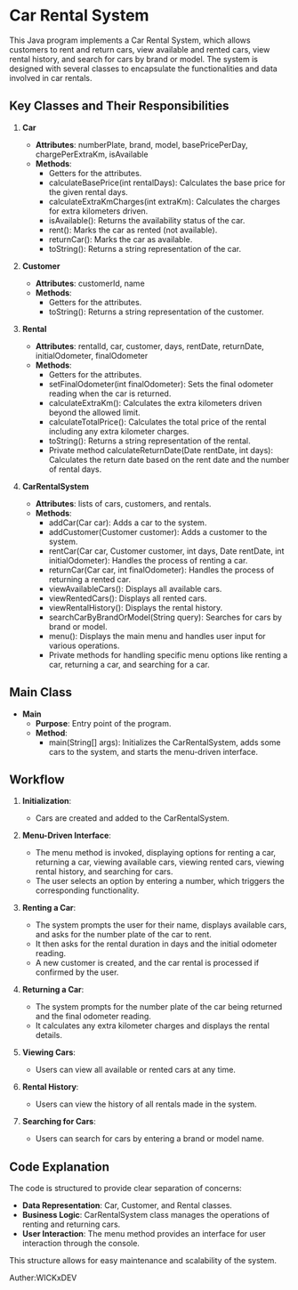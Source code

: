 # Car Rental System

This Java program implements a Car Rental System, which allows customers to rent and return cars, view available and rented cars, view rental history, and search for cars by brand or model. The system is designed with several classes to encapsulate the functionalities and data involved in car rentals.

## Key Classes and Their Responsibilities

1. **Car**
   - **Attributes**: numberPlate, brand, model, basePricePerDay, chargePerExtraKm, isAvailable
   - **Methods**:
     - Getters for the attributes.
     - calculateBasePrice(int rentalDays): Calculates the base price for the given rental days.
     - calculateExtraKmCharges(int extraKm): Calculates the charges for extra kilometers driven.
     - isAvailable(): Returns the availability status of the car.
     - rent(): Marks the car as rented (not available).
     - returnCar(): Marks the car as available.
     - toString(): Returns a string representation of the car.

2. **Customer**
   - **Attributes**: customerId, name
   - **Methods**:
     - Getters for the attributes.
     - toString(): Returns a string representation of the customer.

3. **Rental**
   - **Attributes**: rentalId, car, customer, days, rentDate, returnDate, initialOdometer, finalOdometer
   - **Methods**:
     - Getters for the attributes.
     - setFinalOdometer(int finalOdometer): Sets the final odometer reading when the car is returned.
     - calculateExtraKm(): Calculates the extra kilometers driven beyond the allowed limit.
     - calculateTotalPrice(): Calculates the total price of the rental including any extra kilometer charges.
     - toString(): Returns a string representation of the rental.
     - Private method calculateReturnDate(Date rentDate, int days): Calculates the return date based on the rent date and the number of rental days.

4. **CarRentalSystem**
   - **Attributes**: lists of cars, customers, and rentals.
   - **Methods**:
     - addCar(Car car): Adds a car to the system.
     - addCustomer(Customer customer): Adds a customer to the system.
     - rentCar(Car car, Customer customer, int days, Date rentDate, int initialOdometer): Handles the process of renting a car.
     - returnCar(Car car, int finalOdometer): Handles the process of returning a rented car.
     - viewAvailableCars(): Displays all available cars.
     - viewRentedCars(): Displays all rented cars.
     - viewRentalHistory(): Displays the rental history.
     - searchCarByBrandOrModel(String query): Searches for cars by brand or model.
     - menu(): Displays the main menu and handles user input for various operations.
     - Private methods for handling specific menu options like renting a car, returning a car, and searching for a car.

## Main Class

- **Main**
  - **Purpose**: Entry point of the program.
  - **Method**:
    - main(String[] args): Initializes the CarRentalSystem, adds some cars to the system, and starts the menu-driven interface.

## Workflow

1. **Initialization**:
   - Cars are created and added to the CarRentalSystem.
   
2. **Menu-Driven Interface**:
   - The menu method is invoked, displaying options for renting a car, returning a car, viewing available cars, viewing rented cars, viewing rental history, and searching for cars.
   - The user selects an option by entering a number, which triggers the corresponding functionality.
   
3. **Renting a Car**:
   - The system prompts the user for their name, displays available cars, and asks for the number plate of the car to rent.
   - It then asks for the rental duration in days and the initial odometer reading.
   - A new customer is created, and the car rental is processed if confirmed by the user.
   
4. **Returning a Car**:
   - The system prompts for the number plate of the car being returned and the final odometer reading.
   - It calculates any extra kilometer charges and displays the rental details.
   
5. **Viewing Cars**:
   - Users can view all available or rented cars at any time.
   
6. **Rental History**:
   - Users can view the history of all rentals made in the system.
   
7. **Searching for Cars**:
   - Users can search for cars by entering a brand or model name.

## Code Explanation

The code is structured to provide clear separation of concerns:

- **Data Representation**: Car, Customer, and Rental classes.
- **Business Logic**: CarRentalSystem class manages the operations of renting and returning cars.
- **User Interaction**: The menu method provides an interface for user interaction through the console.

This structure allows for easy maintenance and scalability of the system.

Auther:WICKxDEV
